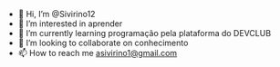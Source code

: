 - 👋 Hi, I’m @Sivirino12
- 👀 I’m interested in aprender
- 🌱 I’m currently learning programação pela plataforma do DEVCLUB
- 💞️ I’m looking to collaborate on conhecimento
- 📫 How to reach me asivirino1@gmail.com 

<!---
Sivirino12/Sivirino12 is a ✨ special ✨ repository because its `README.md` (this file) appears on your GitHub profile.
You can click the Preview link to take a look at your changes.
--->
